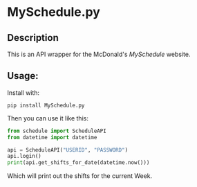 # MySchedule.py

## Description
This is an API wrapper for the McDonald's *MySchedule* website.

## Usage:

Install with:
```
pip install MySchedule.py
```

Then you can use it like this:

```python
from schedule import ScheduleAPI
from datetime import datetime

api = ScheduleAPI("USERID", "PASSWORD")
api.login()
print(api.get_shifts_for_date(datetime.now()))
```

Which will print out the shifts for the current Week. 